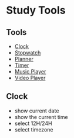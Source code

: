 # Study Tools

## Tools
- [Clock]()
- [Stopwatch]()
- [Planner]()
- [Timer]()
- [Music Player]()
- [Video Player]()

## Clock
- show current date
- show the current time
- select 12H/24H
- select timezone